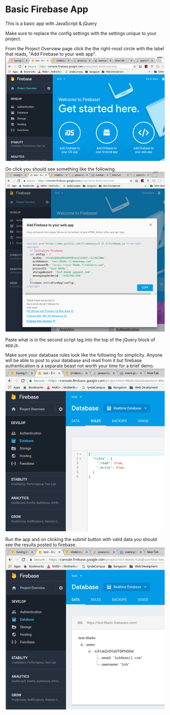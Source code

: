 # Basic Firebase App
This is a basic app with JavaScript & jQuery

Make sure to replace the config settings with the settings unique to your project.

From the Project Overview page click the the right-most circle with the label that reads, "Add Firebase to your web app". 
![alt text](https://raw.githubusercontent.com/jasonfigueroa/firebase-sample-app/master/images-for-readme/add-firebase-to-app.png)

On click you should see something like the following.
![alt text](https://github.com/jasonfigueroa/firebase-sample-app/blob/master/images-for-readme/firebase-config.png?raw=true)

Paste what is in the second script tag into the top of the jQuery block of app.js.

Make sure your database rules look like the following for simplicity. Anyone will be able to post to your database and read from it but firebase authentication is a separate beast not worth your time for a brief demo.
![alt text](https://github.com/jasonfigueroa/firebase-sample-app/blob/master/images-for-readme/database-rules.png?raw=true)

Run the app and on clicking the submit button with valid data you should see the results posted to firebase.
![alt text](https://github.com/jasonfigueroa/firebase-sample-app/blob/master/images-for-readme/results.png?raw=true)
